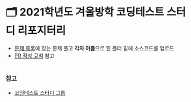 # 🗂 2021학년도 겨울방학 코딩테스트 스터디 리포지터리

-   [문제 목록](https://zeze-farm.notion.site/b839bdde09e74a9d973be70cee84c362)에 있는 문제 풀고 **각자 이름**으로 된 폴더 밑에 소스코드를 업로드
-   [PR 작성 규칙](https://github.com/Crush-CT/2021-winter-kakao/wiki/%F0%9F%9B%A0-Pull-Request-%EC%9E%91%EC%84%B1-%EA%B7%9C%EC%B9%99) 참고

#

### 참고

-   [코딩테스트 스터디 그룹](https://github.com/CodeTest-StudyGroup/Code-Test-Study)
